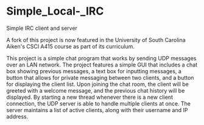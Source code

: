 # Simple_Local-_IRC
Simple IRC client and server

A fork of this project is now featured in the University of South Carolina Aiken's CSCI A415 course as part of its curriculum.

This project is a simple chat program that works by sending UDP messages over an LAN network. 
The project features a simple GUI that includes a chat box showing previous messages, 
a text box for inputting messages, a button that allows for private messaging between two clients, and a button for displaying the client list. 
Upon joining the chat room, the client will be greeted with a welcome message, and the previous chat history will be displayed. 
By starting a new thread whenever there is a new client connection, the UDP server is able to handle multiple clients at once. 
The server maintains a list of active clients, along with their username and IP address.
